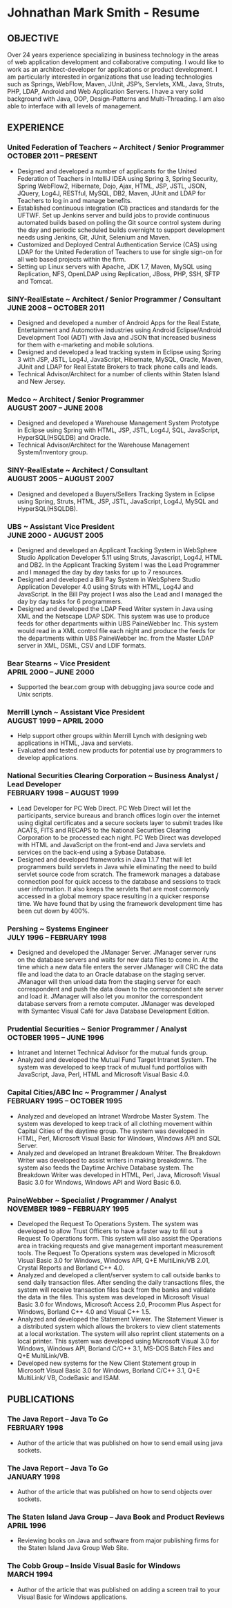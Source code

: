 <h1>Johnathan Mark Smith - Resume</h1>
<h2>OBJECTIVE</h2>

Over 24 years experience specializing in business technology in the areas of web application development and
collaborative computing. I would like to work as an architect-developer for applications or product development. I am
particularly interested in organizations that use leading technologies such as Springs, WebFlow, Maven, JUnit, JSP’s,
Servlets, XML, Java, Struts, PHP, LDAP, Android and Web Application Servers. I have a very solid background with
Java, OOP, Design-Patterns and Multi-Threading. I am also able to interface with all levels of management.
<p/>

<h2>EXPERIENCE</h2>

<h3>United Federation of Teachers ~ Architect / Senior Programmer<br>OCTOBER 2011 – PRESENT</h3>

- Designed and developed a number of applicants for the United Federation of Teachers in IntelliJ IDEA using Spring 3, Spring Security, Spring WebFlow2, Hibernate, Dojo, Ajax, HTML, JSP, JSTL, JSON, JQuery, Log4J, RESTful, MySQL, DB2, Maven, JUnit and LDAP for Teachers to log in and manage benefits.
- Established continuous integration (CI) practices and standards for the UFTWF. Set up Jenkins server and build jobs to provide continuous automated builds based on polling the Git source control system during the day and periodic scheduled builds overnight to support development needs using Jenkins, Git, JUnit, Selenium and Maven.
- Customized and Deployed Central Authentication Service (CAS) using LDAP for the United Federation of Teachers to use for single sign-on for all web based projects within the firm.
- Setting up Linux servers with Apache, JDK 1.7, Maven, MySQL using Replication, NFS, OpenLDAP using Replication, JBoss, PHP, SSH, SFTP and Tomcat.

<h3>SINY-RealEstate ~ Architect / Senior Programmer / Consultant<br>JUNE 2008 – OCTOBER 2011</h3>

- Designed and developed a number of Android Apps for the Real Estate, Entertainment and Automotive industries using Android Eclipse/Android Development Tool (ADT) with Java and JSON that increased business for them with e-marketing and mobile solutions.
- Designed and developed a lead tracking system in Eclipse using Spring 3 with JSP, JSTL, Log4J, JavaScript, Hibernate, MySQL, Oracle, Maven, JUnit and LDAP for Real Estate Brokers to track phone calls and leads.
- Technical Advisor/Architect for a number of clients within Staten Island and New Jersey.


<h3>Medco ~ Architect / Senior Programmer<br>AUGUST 2007 – JUNE 2008</h3>

- Designed and developed a Warehouse Management System Prototype in Eclipse using Spring with HTML, JSP, JSTL, Log4J, SQL, JavaScript, HyperSQL(HSQLDB) and Oracle.
- Technical Advisor/Architect for the Warehouse Management System/Inventory group.

<h3>SINY-RealEstate ~ Architect / Consultant<br>AUGUST 2005 – AUGUST 2007</h3>

- Designed and developed a Buyers/Sellers Tracking System in Eclipse using Spring, Struts, HTML, JSP, JSTL, JavaScript, Log4J, MySQL and HyperSQL(HSQLDB).

<h3>UBS ~ Assistant Vice President<br>JUNE 2000 - AUGUST 2005</h3>

- Designed and developed an Applicant Tracking System in WebSphere Studio Application Developer 5.11 using Struts, Javascript, Log4J, HTML and DB2. In the Applicant Tracking System I was the Lead Programmer and I managed the day by day tasks for up to 7 resources.
- Designed and developed a Bill Pay System in WebSphere Studio Application Developer 4.0 using Struts with HTML, Log4J and JavaScript. In the Bill Pay project I was also the Lead and I managed the day by day tasks for 6 programmers.
- Designed and developed the LDAP Feed Writer system in Java using XML and the Netscape LDAP SDK. This system was use to produce feeds for other departments within UBS PaineWebber Inc. This system would read in a XML control file each night and produce the feeds for the departments within UBS PaineWebber Inc. from the Master LDAP server in XML, DSML, CSV and LDIF formats.

<h3>Bear Stearns ~ Vice President<br>APRIL 2000 – JUNE 2000</h3>

- Supported the bear.com group with debugging java source code and Unix scripts.

<h3>Merrill Lynch ~ Assistant Vice President<br>AUGUST 1999 – APRIL 2000</h3>

- Help support other groups within Merrill Lynch with designing web applications in HTML, Java and servlets.
- Evaluated and tested new products for potential use by programmers to develop applications.

<h3>National Securities Clearing Corporation ~ Business Analyst / Lead Developer<br>FEBRUARY 1998 – AUGUST 1999</h3>

- Lead Developer for PC Web Direct. PC Web Direct will let the participants, service bureaus and branch offices login over the internet using digital certificates and a secure sockets layer to submit trades like ACATS, FITS and RECAPS to the National Securities Clearing Corporation to be processed each night. PC Web Direct was developed with HTML and JavaScript on the front-end and Java servlets and services on the back-end using a Sybase Database.
- Designed and developed frameworks in Java 1.1.7 that will let programmers build servlets in Java while eliminating the need to build servlet source code from scratch. The framework manages a database connection pool for quick access to the database and sessions to track user information. It also keeps the servlets that are most commonly accessed in a global memory space resulting in a quicker response time. We have found that by using the framework development time has been cut down by 400%.

<h3>Pershing ~ Systems Engineer<br>JULY 1996 – FEBRUARY 1998</h3>

- Designed and developed the JManager Server. JManager server runs on the database servers and waits for new data files to come in. At the time which a new data file enters the server JManager will CRC the data file and load the data to an Oracle database on the staging server. JManager will then unload data from the staging server for each correspondent and push the data down to the correspondent site server and load it. JManager will also let you monitor the correspondent database servers from a remote computer. JManager was developed with Symantec Visual Café for Java Database Development Edition. 

<h3>Prudential Securities ~ Senior Programmer / Analyst<br>OCTOBER 1995 – JUNE 1996</h3>

- Intranet and Internet Technical Advisor for the mutual funds group.
- Analyzed and developed the Mutual Fund Target Intranet System. The system was developed to keep track of mutual fund portfolios with JavaScript, Java, Perl, HTML and Microsoft Visual Basic 4.0.

<h3>Capital Cities/ABC Inc ~ Programmer / Analyst<br>FEBRUARY 1995 – OCTOBER 1995</h3>

- Analyzed and developed an Intranet Wardrobe Master System. The system was developed to keep track of all clothing movement within Capital Cities of the daytime group. The system was developed in HTML, Perl, Microsoft Visual Basic for Windows, Windows API and SQL Server.
- Analyzed and developed an Intranet Breakdown Writer. The Breakdown Writer was developed to assist writers in making breakdowns. The system also feeds the Daytime Archive Database system. The Breakdown Writer was developed in HTML, Perl, Java, Microsoft Visual Basic 3.0 for Windows, Windows API and Word Basic 6.0.

<h3>PaineWebber ~ Specialist / Programmer / Analyst<br>NOVEMBER 1989 – FEBRUARY 1995</h3>

- Developed the Request To Operations System. The system was developed to allow Trust Officers to have a faster way to fill out a Request To Operations form. This system will also assist the Operations area in tracking requests and give management important measurement tools. The Request To Operations system was developed in Microsoft Visual Basic 3.0 for Windows, Windows API, Q+E MultiLink/VB 2.01, Crystal Reports and Borland C++ 4.0.
- Analyzed and developed a client/server system to call outside banks to send daily transaction files. After sending the daily transactions files, the system will receive transaction files back from the banks and validate the data in the files. This system was developed in Microsoft Visual Basic 3.0 for Windows, Microsoft Access 2.0, Procomm Plus Aspect for Windows, Borland C++ 4.0 and Visual C++ 1.5.
- Analyzed and developed the Statement Viewer. The Statement Viewer is a distributed system which allows the brokers to view client statements at a local workstation. The system will also reprint client statements on a local printer. This system was developed using Microsoft Visual 3.0 for Windows, Windows API, Borland C/C++ 3.1, MS-DOS Batch Files and Q+E MultiLink/VB.
- Developed new systems for the New Client Statement group in Microsoft Visual Basic 3.0 for Windows, Borland C/C++ 3.1, Q+E MultiLink/ VB, CodeBasic and ISAM.

<h2>PUBLICATIONS</h2>

<h3>The Java Report – Java To Go<br>FEBRUARY 1998</h3>

- Author of the article that was published on how to send email using java sockets.

<h3>The Java Report – Java To Go<br>JANUARY 1998</h3>

- Author of the article that was published on how to send objects over sockets.

<h3>The Staten Island Java Group – Java Book and Product Reviews<br>APRIL 1996</h3>

- Reviewing books on Java and software from major publishing firms for the Staten Island Java Group Web Site.

<h3>The Cobb Group – Inside Visual Basic for Windows<br>MARCH 1994</h3>

- Author of the article that was published on adding a screen trail to your Visual Basic for Windows applications.
